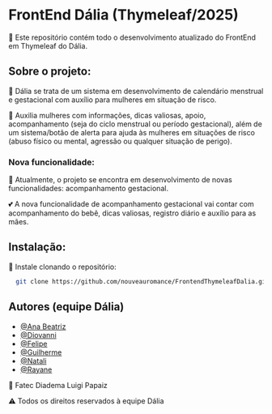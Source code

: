 # FrontEnd Dália (Thymeleaf/2025)

🔎 Este repositório contém todo o desenvolvimento atualizado do FrontEnd em Thymeleaf do Dália.

## Sobre o projeto:

🌺 Dália se trata de um sistema em desenvolvimento de calendário menstrual e gestacional com
auxílio para mulheres em situação de risco.

📰 Auxilia mulheres com informações, dicas valiosas, apoio, acompanhamento (seja do ciclo menstrual ou
período gestacional), além de um sistema/botão de alerta para ajuda às mulheres em situações de risco
(abuso físico ou mental, agressão ou qualquer situação de perigo).

### Nova funcionalidade:

🌱 Atualmente, o projeto se encontra em desenvolvimento de novas funcionalidades: acompanhamento
gestacional.

💕 A nova funcionalidade de acompanhamento gestacional vai contar com acompanhamento do bebê, dicas valiosas, 
registro diário e auxílio para as mães.

## Instalação:

📌 Instale clonando o repositório:
```bash
  git clone https://github.com/nouveauromance/FrontendThymeleafDalia.git
```
    
## Autores (equipe Dália)

- [@Ana Beatriz](https://github.com/ana-bia07)
- [@Diovanni](https://github.com/Diovanni-ls)
- [@Felipe](https://github.com/Felipelan)
- [@Guilherme](https://github.com/GuilhermeSouza198)
- [@Natali](https://github.com/nouveauromance)
- [@Rayane](https://github.com/RayaneBarrosM)

📍 Fatec Diadema Luigi Papaiz 

⚠️ Todos os direitos reservados à equipe Dália
